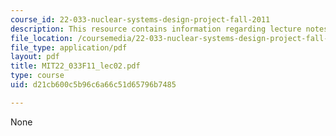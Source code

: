 ```yaml
---
course_id: 22-033-nuclear-systems-design-project-fall-2011
description: This resource contains information regarding lecture notes.
file_location: /coursemedia/22-033-nuclear-systems-design-project-fall-2011/d21cb600c5b96c6a66c51d65796b7485_MIT22_033F11_lec02.pdf
file_type: application/pdf
layout: pdf
title: MIT22_033F11_lec02.pdf
type: course
uid: d21cb600c5b96c6a66c51d65796b7485

---
```

None